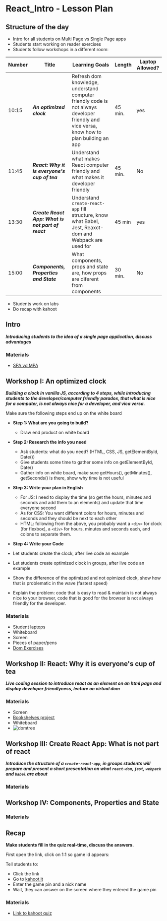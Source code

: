 # React_Intro - Lesson Plan

## Structure of the day
* Intro for all students on Multi Page vs Single Page apps
* Students start working on reader exercises
* Students follow workshops in a different room:

Number | Title | Learning Goals | Length | Laptop Allowed? |
--- | --- | --- | --- | --- | 
10:15 | **_An optimized clock_** | Refresh dom knowledge, understand computer friendly code is not always developer friendly and vice versa, know how to plan building an app | 45 min. | yes |
11:45 | **_React: Why it is everyone's cup of tea_** | Understand what makes React computer friendly and what makes it developer friendly | 45 min. | No |
13:30 | **_Create React App: What is not part of react_** | Understand `create-react-app` fill structure, know what Babel, Jest, Reaxct-dom and Webpack are used for | 45 min | yes |
15:00 | **_Components, Properties and State_**| What components, props and state are, how props are diferent from components |30 min. | No |

* Students work on labs
* Do recap with kahoot

## Intro
**_Introducing students to the idea of a single page application, discuss advantages_**
### Materials
 - [SPA vd MPA](https://medium.com/@jainshilpa1993/ultimate-death-match-spa-vs-mpa-82e0b79ae6b6)

## Workshop I: An optimized clock
**_Building a clock in vanilla JS, according to 4 steps, while introducing students to the developer/computer friendly paradox, that what is nice for a computer, is not always nice for a developer, and vica versa._**

Make sure the following steps end up on the white board
* **Step 1: What are you going to build?**
    - Draw end product on white board
* **Step 2: Research the info you need**
    - Ask students: what do you need? (HTML, CSS, JS, getElementById, Date())
    - Give students some time to gather some info on getElementById, Date()
    - Gather info on white board, make sure getHours(), getMinutes(), getSeconds() is there, show why time is not useful
* **Step 3: Write your plan in English**
    - For JS: I need to display the time (so get the hours, minutes and seconds and add them to an elements) and update that time everyone second
    - As for CSS: You want different colors for hours, minutes and seconds and they should be next to each other
    - HTML: following from the above, you probably want a `<div>` for clock (for flexbox), a `<div>` for hours, minutes and seconds each, and colons to separate them.
* **Step 4: Write your Code**


* Let students create the clock, after live code an example
* Let students create optimized clock in groups, after live code an example
* Show the difference of the optimized and not opimized clock, show how that is problematic in the wave (fastest speed)
* Explain the problem: code that is easy to read & maintain is not always nice to your browser, code that is good for the browser is not always friendly for the developer.

### Materials
 * Student laptops
 * Whiteboard
 * Screen
 * Pieces of paper/pens
 * [Dom Exercises](https://github.com/Codaisseur/React_Intro/tree/master/dom-exercises)
 

## Workshop II: React: Why it is everyone's cup of tea
**_Live coding session to introduce react as an element on an html page and display developer friendlyness, lecture on virtual dom_**
### Materials
* Screen
* [Bookshelves project]()
* Whiteboard
* ![domtree](https://cd.sseu.re/DSC_0124.JPG_2018-07-12_18-02-34.png)

## Workshop III: Create React App: What **is not** part of react
**_Introduce the structure of a `create-react-app`, in groups students will prepare and present a short presentation on what `react-dom`, `jest`, `webpack` and `babel` are about_**
### Materials

## Workshop IV: Components, Properties and State
### Materials

## Recap
**Make students fill in the quiz real-time, discuss the answers.**

First open the link, click on 1:1 so game id appears:

Tell students to:
* Click the link
* Go to [kahoot.it](https://kahoot.it/)
* Enter the game pin and a nick name
* Wait, they can answer on the screen where they entered the game pin

### Materials
* [Link to kahoot quiz](https://play.kahoot.it/#/k/9b89ab19-94c1-4ab4-be58-ca3a0f374a9c)
